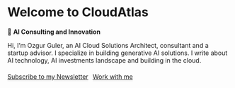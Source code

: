 # Welcome to CloudAtlas

🚀 **AI Consulting and Innovation**

Hi, I’m Ozgur Guler, an AI Cloud Solutions Architect, consultant and a startup advisor. I specialize in building generative AI solutions. I write about AI technology, AI investments landscape and building in the cloud.

<div style="display: flex; gap: 10px; margin-top: 20px;">
  <a href="https://example.com/newsletter" target="_blank" class="button button-primary">Subscribe to my Newsletter</a>
  <a href="https://example.com/contact" target="_blank" class="button button-secondary">Work with me</a>
</div>

